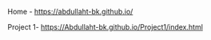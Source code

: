 Home - https://abdullaht-bk.github.io/


Project 1-  https://Abdullaht-bk.github.io/Project1/index.html
